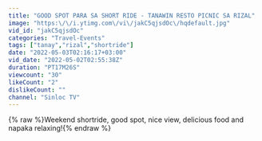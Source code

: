 ```yaml
---
title: "GOOD SPOT PARA SA SHORT RIDE - TANAWIN RESTO PICNIC SA RIZAL"
image: "https:\/\/i.ytimg.com\/vi\/jakC5qjsdOc\/hqdefault.jpg"
vid_id: "jakC5qjsdOc"
categories: "Travel-Events"
tags: ["tanay","rizal","shortride"]
date: "2022-05-03T02:16:17+03:00"
vid_date: "2022-05-02T02:55:38Z"
duration: "PT17M26S"
viewcount: "30"
likeCount: "2"
dislikeCount: ""
channel: "Sinloc TV"
---
```

{% raw %}Weekend shortride, good spot, nice view, delicious food and napaka relaxing!{% endraw %}
